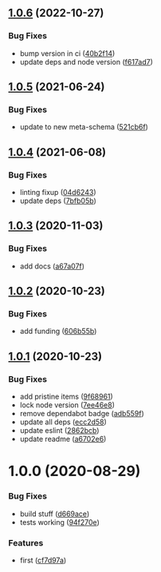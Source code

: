 ## [1.0.6](https://github.com/json-schema-tools/referencer/compare/1.0.5...1.0.6) (2022-10-27)


### Bug Fixes

* bump version in ci ([40b2f14](https://github.com/json-schema-tools/referencer/commit/40b2f1400428ad1f4d59116e537af1a9ad8c33b1))
* update deps and node version ([f617ad7](https://github.com/json-schema-tools/referencer/commit/f617ad76c075a52981a360162412a9ef14c4e18f))

## [1.0.5](https://github.com/json-schema-tools/referencer/compare/1.0.4...1.0.5) (2021-06-24)


### Bug Fixes

* update to new meta-schema ([521cb6f](https://github.com/json-schema-tools/referencer/commit/521cb6fc253040d6dda4b9f657fe18697b9e8891))

## [1.0.4](https://github.com/json-schema-tools/referencer/compare/1.0.3...1.0.4) (2021-06-08)


### Bug Fixes

* linting fixup ([04d6243](https://github.com/json-schema-tools/referencer/commit/04d62436e0e40348d4fe5dcc1d14901f4ebcdab2))
* update deps ([7bfb05b](https://github.com/json-schema-tools/referencer/commit/7bfb05b7cee8ef07de40cd8187b437b20a25ff22))

## [1.0.3](https://github.com/json-schema-tools/referencer/compare/1.0.2...1.0.3) (2020-11-03)


### Bug Fixes

* add docs ([a67a07f](https://github.com/json-schema-tools/referencer/commit/a67a07f1e7aa96e86edee05a2800092d5f8189cc))

## [1.0.2](https://github.com/json-schema-tools/referencer/compare/1.0.1...1.0.2) (2020-10-23)


### Bug Fixes

* add funding ([606b55b](https://github.com/json-schema-tools/referencer/commit/606b55b4d2170c412aa7b3e5ba19098b98a8e1bd))

## [1.0.1](https://github.com/json-schema-tools/referencer/compare/1.0.0...1.0.1) (2020-10-23)


### Bug Fixes

* add pristine items ([9f68961](https://github.com/json-schema-tools/referencer/commit/9f689612c9975b53eec21e7bf9b797a23611e88a))
* lock node version ([7ee46e8](https://github.com/json-schema-tools/referencer/commit/7ee46e8dc5da95055eff24412d2870ccf8ae1c5e))
* remove dependabot badge ([adb559f](https://github.com/json-schema-tools/referencer/commit/adb559f23701c0727ac77b850af1920ee0668512))
* update all deps ([ecc2d58](https://github.com/json-schema-tools/referencer/commit/ecc2d584946d03ca981d8c9dbae1fdf6d54a1a23))
* update eslint ([2862bcb](https://github.com/json-schema-tools/referencer/commit/2862bcbf5591fd7c8fbffd6f762cd5a6858504ff))
* update readme ([a6702e6](https://github.com/json-schema-tools/referencer/commit/a6702e6d060a847eb6ca80763eb68b096807842e))

# 1.0.0 (2020-08-29)


### Bug Fixes

* build stuff ([d669ace](https://github.com/json-schema-tools/referencer/commit/d669acee8ed69f659d78bad3ab3d6d080ca5bdaa))
* tests working ([94f270e](https://github.com/json-schema-tools/referencer/commit/94f270e063cca68e4c0cc6790d749b685b3e4269))


### Features

* first ([cf7d97a](https://github.com/json-schema-tools/referencer/commit/cf7d97a694be116376e7eccdb1ae370af2affe58))
